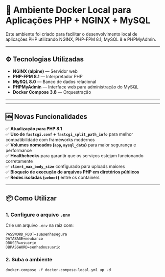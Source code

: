 # 🐳 Ambiente Docker Local para Aplicações PHP + NGINX + MySQL

Este ambiente foi criado para facilitar o desenvolvimento local de aplicações PHP utilizando NGINX, PHP-FPM 8.1, MySQL 8 e PHPMyAdmin.

---

## ⚙️ Tecnologias Utilizadas

- **NGINX (alpine)** — Servidor web 
- **PHP-FPM 8.1** — Interpretador PHP
- **MySQL 8.0** — Banco de dados relacional
- **PHPMyAdmin** — Interface web para administração do MySQL
- **Docker Compose 3.8** — Orquestração

---


---

## 🆕 Novas Funcionalidades

✅ **Atualização para PHP 8.1**  
✅ **Uso de `fastcgi.conf` + `fastcgi_split_path_info`** para melhor compatibilidade com frameworks modernos  
✅ **Volumes nomeados (`app`, `mysql_data`)** para maior segurança e performance  
✅ **Healthchecks** para garantir que os serviços estejam funcionando corretamente  
✅ **`client_max_body_size`** configurado para uploads maiores  
✅ **Bloqueio de execução de arquivos PHP em diretórios públicos**  
✅ **Redes isoladas (`webnet`)** entre os containers  

---

## 📦 Como Utilizar

### 1. Configure o arquivo `.env`

Crie um arquivo `.env` na raiz com:

```env
PASSWORD_ROOT=suasenhasegura
DATABASE=meubanco
DBUSER=usuario
DBPASSWORD=senhadousuario
```

### 2. Suba o ambiente


```env
docker-compose -f docker-compose-local.yml up -d
```
